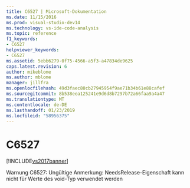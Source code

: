 ```yaml
---
title: C6527 | Microsoft-Dokumentation
ms.date: 11/15/2016
ms.prod: visual-studio-dev14
ms.technology: vs-ide-code-analysis
ms.topic: reference
f1_keywords:
- C6527
helpviewer_keywords:
- C6527
ms.assetid: 5ebb6279-0f75-4566-a5f3-a47834de9625
caps.latest.revision: 6
author: mikeblome
ms.author: mblome
manager: jillfra
ms.openlocfilehash: 49d3faec80cb27945954f9ae71b34b61e88cafef
ms.sourcegitcommit: 8b538eea125241e9d6d8b7297b72a66faa9a4a47
ms.translationtype: MT
ms.contentlocale: de-DE
ms.lasthandoff: 01/23/2019
ms.locfileid: "58956375"
---
```

# <a name="c6527"></a>C6527
[!INCLUDE[vs2017banner](../includes/vs2017banner.md)]

Warnung C6527: Ungültige Anmerkung: NeedsRelease-Eigenschaft kann nicht für Werte des void-Typ verwendet werden
